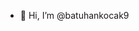 - 👋 Hi, I’m @batuhankocak9
<!---
batuhankocak9/batuhankocak9 is a ✨ special ✨ repository because its `README.md` (this file) appears on your GitHub profile.
You can click the Preview link to take a look at your changes.
--->
